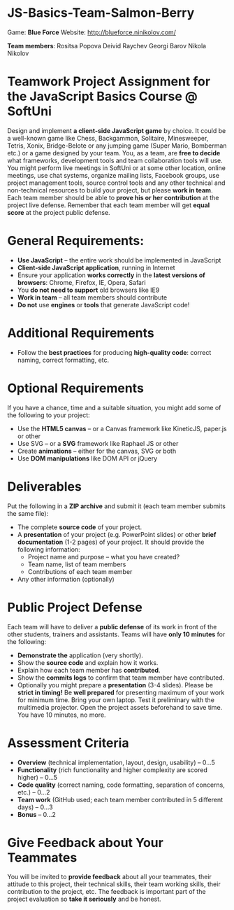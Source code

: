 JS-Basics-Team-Salmon-Berry
===========================

Game: **Blue Force**
Website: http://blueforce.ninikolov.com/


**Team members**:
Rositsa Popova
Deivid Raychev
Georgi Barov
Nikola Nikolov



Teamwork Project Assignment for the JavaScript Basics Course @ SoftUni 
======================================================================

Design and implement **a client-side JavaScript game** by choice. It could be a well-known game like Chess, Backgammon, Solitaire, Minesweeper, Tetris, Xonix, Bridge-Belote or any jumping game (Super Mario, Bomberman etc.) or a game designed by your team.
You, as a team, are **free to decide** what frameworks, development tools and team collaboration tools will use. You might perform live meetings in SoftUni or at some other location, online meetings, use chat systems, organize mailing lists, Facebook groups, use project management tools, source control tools and any other technical and non-technical resources to build your project, but please **work in team**. Each team member should be able to **prove his or her contribution** at the project live defense. Remember that each team member will get **equal score** at the project public defense.

General Requirements:
=====================
* **Use JavaScript** – the entire work should be implemented in JavaScript
* **Client-side JavaScript application**, running in Internet
* Ensure your application **works correctly** in the **latest versions of browsers**: Chrome, Firefox, IE, Opera, Safari
* You **do not need to support** old browsers like IE9
* **Work in team** – all team members should contribute
* **Do not** use **engines** or **tools** that generate JavaScript code!

Additional Requirements
=======================
* Follow the **best practices** for producing **high-quality code**: correct naming, correct formatting, etc.

Optional Requirements
=====================
If you have a chance, time and a suitable situation, you might add some of the following to your project:
* Use the **HTML5 canvas** – or a Canvas framework like KineticJS, paper.js or other
* Use SVG – or a **SVG** framework like Raphael JS or other 
* Create **animations** – either for the canvas, SVG or both
* Use **DOM manipulations** like DOM API or jQuery

Deliverables
============
Put the following in a **ZIP archive** and submit it (each team member submits the same file):
* The complete **source code** of your project.
* A **presentation** of your project (e.g. PowerPoint slides) or other **brief documentation** (1-2 pages) of your project. It should provide the following information:
    -	Project name and purpose – what you have created?
    -	Team name, list of team members
    -	Contributions of each team member
* Any other information (optionally)

Public Project Defense
======================
Each team will have to deliver a **public defense** of its work in front of the other students, trainers and assistants. Teams will have **only 10 minutes** for the following:
* **Demonstrate the** application (very shortly).
* Show the **source code** and explain how it works.
* Explain how each team member has **contributed**.
* Show the **commits logs** to confirm that team member have contributed.
* Optionally you might prepare a **presentation** (3-4 slides).
Please be **strict in timing!** Be **well prepared** for presenting maximum of your work for minimum time. Bring your own laptop. Test it preliminary with the multimedia projector. Open the project assets beforehand to save time. You have 10 minutes, no more.

Assessment Criteria
===================
* **Overview** (technical implementation, layout, design, usability) – 0…5
* **Functionality** (rich functionality and higher complexity are scored higher) – 0…5
* **Code quality** (correct naming, code formatting, separation of concerns, etc.) – 0…2
* **Team work** (GitHub used; each team member contributed in 5 different days) – 0…3
* **Bonus** – 0…2

Give Feedback about Your Teammates
==================================
You will be invited to **provide feedback** about all your teammates, their attitude to this project, their technical skills, their team working skills, their contribution to the project, etc. The feedback is important part of the project evaluation so **take it seriously** and be honest.
